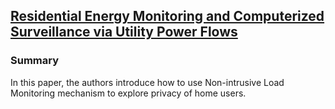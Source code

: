 ## [Residential Energy Monitoring and Computerized Surveillance via Utility Power Flows](http://ieeexplore.ieee.org/stamp/stamp.jsp?arnumber=31557)

### Summary
In this paper, the authors introduce how to use Non-intrusive Load Monitoring mechanism to explore privacy of home users.

